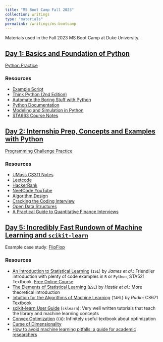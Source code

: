 ```yaml
---
title: "MS Boot Camp Fall 2023"
collection: writings
type: "materials"
permalink: /writings/ms-bootcamp
---
```


Materials used in the Fall 2023 MS Boot Camp at Duke University.

## <a name="day1"></a> [Day 1: Basics and Foundation of Python](ms-bootcamp-day1.html)

[Python Practice](https://colab.research.google.com/drive/142X1rjJirmiZUR-UtbEMYp8JrUcOZF6_?usp=sharing)

### Resources

-   [Example Script](https://gist.github.com/SamGRosen/49d3ae2458083c4b975246ddd0622fcf)
-   [Think Python (2nd Edition)](https://greenteapress.com/wp/think-python-2e/)
-   [Automate the Boring Stuff with Python](https://automatetheboringstuff.com/)
-   [Python Documentation](https://docs.python.org/3/)
-   [Modeling and Simulation in Python](https://allendowney.github.io/ModSimPy/index.html)
-   [STA663 Course Notes](https://sta663-sp22.github.io/)

## <a name="day2"></a> [Day 2: Internship Prep, Concepts and Examples with Python](ms-bootcamp-day2.html)

[Programming Challenge Practice](https://colab.research.google.com/drive/1eoxCBJErChn4Fr7RDuiCss2FIRr54MIq?usp=sharing)

### Resources

-  [UMass CS311 Notes](https://people.cs.umass.edu/~sheldon/teaching/cs311/index.html)
-  [Leetcode](leetcode.com)
-  [HackerRank](https://www.hackerrank.com/)
-  [NeetCode YouTube](https://www.youtube.com/c/neetcode)
-  [Algorithm Design](https://ict.iitk.ac.in/wp-content/uploads/CS345-Algorithms-II-Algorithm-Design-by-Jon-Kleinberg-Eva-Tardos.pdf)
-  [Cracking the Coding Interview](https://www.crackingthecodinginterview.com/contents.html)
-  [Open Data Structures](https://opendatastructures.org/)
-  [A Practical Guide to Quantitative Finance Interviews](https://github.com/geniayuan/datasciencecoursera/blob/master/%5BXinfeng%20Zhou%5DA%20practical%20Guide%20to%20quantitative%20finance%20interviews.pdf)


## <a name="day5"></a> [Day 5: Incredibly Fast Rundown of Machine Learning and `scikit-learn`](ms-bootcamp-day5.html)

Example case study: [FlipFlop](https://colab.research.google.com/drive/14FGOLjZkUzSq5c9pHAklMWoEaI7mZvdU?usp=sharing)

### Resources

-  [An Introduction to Statistical Learning](https://www.statlearning.com/) (`ISL`) by *James et al.*: Friendlier introduction with plenty of code examples in `R` or `Python`, STA521 Textbook. [Free Online Course](https://www.dataschool.io/15-hours-of-expert-machine-learning-videos/)
-  [The Elements of Statistical Learning](https://hastie.su.domains/ElemStatLearn/) (`ESL`) by *Hastie et al.*: More theoretical introduction
-  [Intuition for the Algorithms of Machine Learning](https://users.cs.duke.edu/~cynthia/teaching.html) (`IAML`) by *Rudin*: CS671 Textbook
-  [scikit-learn User Guide](https://scikit-learn.org/stable/user_guide.html) (`sklearn`): Very well written tutorials that teach the library and machine learning concepts
-  [Convex Optimization](https://web.stanford.edu/~boyd/cvxbook/) (`CO`): Infinitely useful textbook about optimization
-  [Curse of Dimensionality](https://cookieblues.github.io/guides/2021/03/11/bsmalea-notes-1b/)
-  [How to avoid machine learning pitfalls: a guide for academic researchers](https://arxiv.org/abs/2108.02497)
